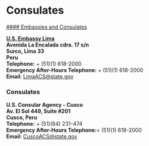 # Consulates

[#### Embassies and Consulates](javascript:void(0); "Embassies and Consulates")

[**U.S. Embassy Lima**](https://pe.usembassy.gov/u-s-embassy-lima/)  
**Avenida La Encalada cdra. 17 s/n  
Surco, Lima 33  
Peru  
Telephone:** + (51)(1) 618-2000  
**Emergency After-Hours Telephone:** + (51)(1) 618-2000  
**Email:** [LimaACS@state.gov](mailto:LimaACS@state.gov)

### Consulates

**U.S. Consular Agency - Cusco**  
**Av. El Sol 449, Suite #201**  
**Cusco, Peru**  
**Telephone:** + (51)(84) 231-474  
**Emergency After-Hours Telephone:**+ (51)(1) 618-2000  
**Email:** [CuscoACS@state.gov](mailto:CuscoACS@state.gov)